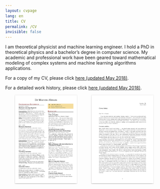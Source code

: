 ```yaml
---
layout: cvpage
lang: en
title: CV
permalink: /CV
invisible: false
---
```


I am theoretical physicist and machine learning engineer.
I hold a PhD in theoretical physics and a bachelor’s degree in computer science.
My academic and professional work have been geared toward
mathematical modeling of complex systems and machine learning algorithms applications.

For a copy of my CV, please click [here (updated May 2018)](/assets/abram_cv.pdf).

For a detailed work history,
please click [here (updated May 2018)](/assets/abram_cover_letter.pdf).

<center>
<a href="/assets/abram_cv.pdf" rel="Abram CV" style="text-decoration: none">
    <img src="/assets/cv_teaser.png" width="200" hspace="20"/>
</a>
<a href="/assets/abram_cover_letter.pdf" rel="Abram cover letter" style="text-decoration: none">
    <img src="/assets/cover_letter_teaser.png" width="200" hspace="20"/>
</a>
</center>

